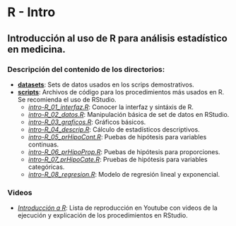 # R - Intro
## Introducción al uso de R para análisis estadístico en medicina.

### Descripción del contenido de los directorios:
  * [**datasets**](https://github.com/morahj/r-intro/tree/master/datasets): Sets de datos usados en los scrips demostrativos.
  * [**scripts**](https://github.com/morahj/r-intro/tree/master/scripts): Archivos de código para los procedimientos más usados en R. Se recomienda el uso de RStudio.
    * [_intro-R_01_interfaz.R_](https://github.com/morahj/r-intro/blob/master/scripts/intro-R_01_interfaz.R): Conocer la interfaz y sintáxis de R.
    * [_intro-R_02_datos.R_](https://github.com/morahj/r-intro/blob/master/scripts/intro-R_02_datos.R): Manipulación básica de set de datos en RStudio.
    * [_intro-R_03_graficos.R_](https://github.com/morahj/r-intro/blob/master/scripts/intro-R_03_graficos.R): Gráficos básicos.
    * [_intro-R_04_descrip.R_](https://github.com/morahj/r-intro/blob/master/scripts/intro-R_04_descrip.R): Cálculo de estadísticos descriptivos.
    * [_intro-R_05_prHipoCont.R_](https://github.com/morahj/r-intro/blob/master/scripts/intro-R_05_prHipoCont.R): Puebas de hipótesis para variables continuas.
    * [_intro-R_06_prHipoProp.R_](https://github.com/morahj/r-intro/blob/master/scripts/intro-R_06_prHipoProp.R): Puebas de hipótesis para proporciones.
    * [_intro-R_07_prHipoCate.R_](https://github.com/morahj/r-intro/blob/master/scripts/intro-R_07_prHipoCate.R): Pruebas de hipótesis para variables categóricas.
    * [_intro-R_08_regresion.R_](https://github.com/morahj/r-intro/blob/master/scripts/intro-R_08_regresion.R): Modelo de regresión lineal y exponencial.

### Videos
* [_Introducción a R_](https://www.youtube.com/playlist?list=PLbiDOpXttMuSpOW3_jJYFSe3N27udiicr): Lista de reproducción en Youtube con videos de la ejecución y explicación de los procedimientos en RStudio.
